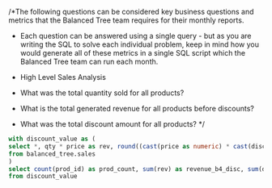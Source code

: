/*The following questions can be considered key business questions and metrics that the Balanced Tree team requires for their monthly reports.

- Each question can be answered using a single query - but as you are writing the SQL to solve each individual problem, keep in mind how you would generate all of these metrics in a single SQL script which the Balanced Tree team can run each month.

- High Level Sales Analysis
- What was the total quantity sold for all products?
- What is the total generated revenue for all products before discounts?
- What was the total discount amount for all products? */ 

```sql
with discount_value as (
select *, qty * price as rev, round((cast(price as numeric) * cast(discount as numeric)/100) * qty,2) as discount_value
from balanced_tree.sales
)
select count(prod_id) as prod_count, sum(rev) as revenue_b4_disc, sum(discount_value) as total_discount_amount 
from discount_value
```

